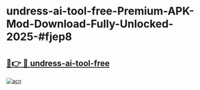 # undress-ai-tool-free-Premium-APK-Mod-Download-Fully-Unlocked-2025-#fjep8

# <h2><a href="https://bedroomkl.my?title=undress-ai-tool-free&ref=1AP">🔗👉 🔴 undress-ai-tool-free</a></h2>

[![acn](https://github.com/user-attachments/assets/0f9c940e-d8b0-45ae-aac7-cd30a18b3e1c)](https://bedroomkl.my?title=undress-ai-tool-free&ref=1AP)

